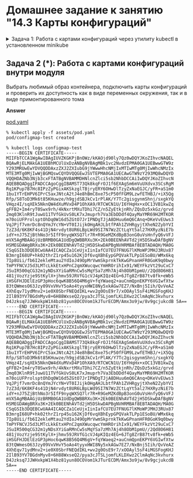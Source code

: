 # Домашнее задание к занятию "14.3 Карты конфигураций"

<details>
<summary>Задача 1: Работа с картами конфигураций через утилиту kubectl в установленном minikube</summary>

## Задача 1: Работа с картами конфигураций через утилиту kubectl в установленном minikube

Выполните приведённые команды в консоли. Получите вывод команд. Сохраните
задачу 1 как справочный материал.

### Как создать карту конфигураций?

```
kubectl create configmap nginx-config --from-file=nginx.conf
kubectl create configmap domain --from-literal=name=netology.ru
```

### Как просмотреть список карт конфигураций?

```
kubectl get configmaps
kubectl get configmap
```

### Как просмотреть карту конфигурации?

```
kubectl get configmap nginx-config
kubectl describe configmap domain
```

### Как получить информацию в формате YAML и/или JSON?

```
kubectl get configmap nginx-config -o yaml
kubectl get configmap domain -o json
```

### Как выгрузить карту конфигурации и сохранить его в файл?

```
kubectl get configmaps -o json > configmaps.json
kubectl get configmap nginx-config -o yaml > nginx-config.yml
```

### Как удалить карту конфигурации?

```
kubectl delete configmap nginx-config
```

### Как загрузить карту конфигурации из файла?

```
kubectl apply -f nginx-config.yml
```

</details>

## Задача 2 (*): Работа с картами конфигураций внутри модуля

Выбрать любимый образ контейнера, подключить карты конфигураций и проверить
их доступность как в виде переменных окружения, так и в виде примонтированного
тома

**Answer**

[pod.yaml](assets/pod.yaml)

```console
% kubectl apply -f assets/pod.yaml
pod/configmap-test created

% kubectl logs configmap-test
-----BEGIN CERTIFICATE----- MIIFbTCCA1WgAwIBAgIUVZKGKPjBnOWz/kKAOjd90ly7Qz0wDQYJKoZIhvcNAQEL BQAwRjELMAkGA1UEBhMCUlUxDzANBgNVBAgMBk1vc2NvdzEPMA0GA1UEBwwGTW9z Y293MRUwEwYDVQQDDAxzZXJ2ZXIubG9jYWwwHhcNMjIxMTIwMTg0MjIwWhcNMzIx MTE3MTg0MjIwWjBGMQswCQYDVQQGEwJSVTEPMA0GA1UECAwGTW9zY293MQ8wDQYD VQQHDAZNb3Njb3cxFTATBgNVBAMMDHNlcnZlci5sb2NhbDCCAiIwDQYJKoZIhvcN AQEBBQADggIPADCCAgoCggIBAMST73Qk8kqFrOJ1f6EXAgSm6mVuUXdvx3SCsRgM Rq1KPup7B7Hc8IPzZyPGixAKSkzglTBjryERY6OHwDlTzyZxNaEGJC/yFR+aS1m0 1bu1YTrEHPV6IPrC5axJNtcA2tJ4e8hBmC8xe75cP50fFGM9LzwfETHBJ/+iX5Qg Rfp/S8ToD3Mk6t85KHuwze/h9gjdSBJkCv1rPlAK/Y7Tc2gisgynmShnj/sxgkYQ VHqz4I/sqXEk5NknQW4dXuMVxD4P1OhXA9/RTCWCN1U/I6YHqHx+xOC13VB1kwZq gFFB2+Im4ryT0Swx9rh/4kNxrtMXuTDhi7CZ/n5ZyEtkjnRh/ZQsDz5xkGz/grvd 2mq03KlnR9tJuwU11TVfGkUvS0LK7xJmuprh7Va3EbDDdf4QayMaYMR69H2MTKOR m70oiUFProlsptOhDq0W16d5ZGtO7JrIPNDgTJjA8DHuu6mQ6CAnq+DKeVvEUws3 VqJPjf7vmrDc8nQYmJYcYN+VT0IJijkOHgAHJLbtfPAh1ZVHRgyjtXheN2ZybYVI 7zZ3d/6K8KF4s41DjN4rvdyt8UR6LBpLWd9SI7N7WzZCtLqYt5al27HXRyzNiE7b idY+nJ75ZjBthNo3r5IfF9nyqWXSQ7lr7R+R9GeMZKdBpB3onG0uVsHnfyQ6vVFJ mVX5AgMBAAGjUzBRMB0GA1UdDgQWBBRXu3K+2Ek0BEENhAVTd2jH5DSkwDAfBgNV HSMEGDAWgBRXu3K+2Ek0BEENhAVTd2jH5DSkwDAPBgNVHRMBAf8EBTADAQH/MA0G CSqGSIb3DQEBCwUAA4ICAQCZa1CeUjxIinIafCU7EU7FNUG7lKMoWPJMHJ3RUx87 B3mrgI68UP+hk02thrZ1rp45u162KjDf6vqXBhEypGPQVakTLPp1ESoBU/WMx6kq 7Ip8Uii/fb6I2ekleMtau2YdIoJ49OpMrVwmSkprnkTkKwGPnanHFR0GoK9q0bwy TmPYFNCVJ5d3LMTcLkkEtxHPnC2qmXWucqwcYmHROrihIx91/WEYFkzVt29uCxC7 JSuIR500qCG32m1yNDsXYiGaRMnCw5sMqYSa7zMh7Aj4h8ObM1pmU//2Qd8O6H81 481jVozYzje9StKylX+jhmv59JRVfG1cVJ4pKIQz4EG+6JTg8ZrB87tv8fk+eWb5 iHSGFHJDElEzGP3pHoc6qwK8B56Q4M6gV+fqYWaeq2+auCnmQpnEKPY6VGIwfXtw 83tQWmesO63Jzy09VxVHvY5oAo4tyyxHWI8Ny5xkAGw7EZ7/NxBnj5Iih/QvVeAZ 4XhEqv71ydMnv2+ie0X0SbrFNEQdIKL+wv2g0OsE9r7/xOOAyl5sF4iMGSFogKHJ 2IlB93YV7BGdnMyv8+6H88WxseQ2/pya3cJTSLjomfLKLDXwz2ClmAqNc3kvhurx D4Jzksq7JJWHxkpW1X4bz81yun8OCOVom1kJTurECDM/Amx3o9jw/8v9gcjukcdB 5A== -----END CERTIFICATE-----
-----BEGIN CERTIFICATE-----
MIIFbTCCA1WgAwIBAgIUVZKGKPjBnOWz/kKAOjd90ly7Qz0wDQYJKoZIhvcNAQEL
BQAwRjELMAkGA1UEBhMCUlUxDzANBgNVBAgMBk1vc2NvdzEPMA0GA1UEBwwGTW9z
Y293MRUwEwYDVQQDDAxzZXJ2ZXIubG9jYWwwHhcNMjIxMTIwMTg0MjIwWhcNMzIx
MTE3MTg0MjIwWjBGMQswCQYDVQQGEwJSVTEPMA0GA1UECAwGTW9zY293MQ8wDQYD
VQQHDAZNb3Njb3cxFTATBgNVBAMMDHNlcnZlci5sb2NhbDCCAiIwDQYJKoZIhvcN
AQEBBQADggIPADCCAgoCggIBAMST73Qk8kqFrOJ1f6EXAgSm6mVuUXdvx3SCsRgM
Rq1KPup7B7Hc8IPzZyPGixAKSkzglTBjryERY6OHwDlTzyZxNaEGJC/yFR+aS1m0
1bu1YTrEHPV6IPrC5axJNtcA2tJ4e8hBmC8xe75cP50fFGM9LzwfETHBJ/+iX5Qg
Rfp/S8ToD3Mk6t85KHuwze/h9gjdSBJkCv1rPlAK/Y7Tc2gisgynmShnj/sxgkYQ
VHqz4I/sqXEk5NknQW4dXuMVxD4P1OhXA9/RTCWCN1U/I6YHqHx+xOC13VB1kwZq
gFFB2+Im4ryT0Swx9rh/4kNxrtMXuTDhi7CZ/n5ZyEtkjnRh/ZQsDz5xkGz/grvd
2mq03KlnR9tJuwU11TVfGkUvS0LK7xJmuprh7Va3EbDDdf4QayMaYMR69H2MTKOR
m70oiUFProlsptOhDq0W16d5ZGtO7JrIPNDgTJjA8DHuu6mQ6CAnq+DKeVvEUws3
VqJPjf7vmrDc8nQYmJYcYN+VT0IJijkOHgAHJLbtfPAh1ZVHRgyjtXheN2ZybYVI
7zZ3d/6K8KF4s41DjN4rvdyt8UR6LBpLWd9SI7N7WzZCtLqYt5al27HXRyzNiE7b
idY+nJ75ZjBthNo3r5IfF9nyqWXSQ7lr7R+R9GeMZKdBpB3onG0uVsHnfyQ6vVFJ
mVX5AgMBAAGjUzBRMB0GA1UdDgQWBBRXu3K+2Ek0BEENhAVTd2jH5DSkwDAfBgNV
HSMEGDAWgBRXu3K+2Ek0BEENhAVTd2jH5DSkwDAPBgNVHRMBAf8EBTADAQH/MA0G
CSqGSIb3DQEBCwUAA4ICAQCZa1CeUjxIinIafCU7EU7FNUG7lKMoWPJMHJ3RUx87
B3mrgI68UP+hk02thrZ1rp45u162KjDf6vqXBhEypGPQVakTLPp1ESoBU/WMx6kq
7Ip8Uii/fb6I2ekleMtau2YdIoJ49OpMrVwmSkprnkTkKwGPnanHFR0GoK9q0bwy
TmPYFNCVJ5d3LMTcLkkEtxHPnC2qmXWucqwcYmHROrihIx91/WEYFkzVt29uCxC7
JSuIR500qCG32m1yNDsXYiGaRMnCw5sMqYSa7zMh7Aj4h8ObM1pmU//2Qd8O6H81
481jVozYzje9StKylX+jhmv59JRVfG1cVJ4pKIQz4EG+6JTg8ZrB87tv8fk+eWb5
iHSGFHJDElEzGP3pHoc6qwK8B56Q4M6gV+fqYWaeq2+auCnmQpnEKPY6VGIwfXtw
83tQWmesO63Jzy09VxVHvY5oAo4tyyxHWI8Ny5xkAGw7EZ7/NxBnj5Iih/QvVeAZ
4XhEqv71ydMnv2+ie0X0SbrFNEQdIKL+wv2g0OsE9r7/xOOAyl5sF4iMGSFogKHJ
2IlB93YV7BGdnMyv8+6H88WxseQ2/pya3cJTSLjomfLKLDXwz2ClmAqNc3kvhurx
D4Jzksq7JJWHxkpW1X4bz81yun8OCOVom1kJTurECDM/Amx3o9jw/8v9gcjukcdB
5A==
-----END CERTIFICATE-----
```